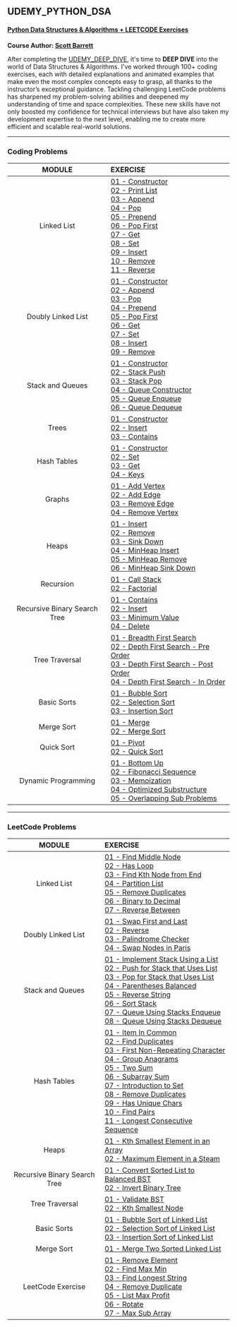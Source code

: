 ## UDEMY_PYTHON_DSA

#### [Python Data Structures & Algorithms + LEETCODE Exercises](https://www.udemy.com/course/data-structures-algorithms-python)

**Course Author: [Scott Barrett](https://www.udemy.com/user/scott-barrett-16/)**

After completing the [UDEMY_DEEP_DIVE](https://github.com/reeyan-afzal/UDEMY_PYTHON_DEEP_DIVE), it's time to **DEEP DIVE** into the world of Data Structures & Algorithms. I've worked through 100+ coding exercises, each with detailed explanations and animated examples that make even the most complex concepts easy to grasp, all thanks to the instructor’s exceptional guidance. Tackling challenging LeetCode problems has sharpened my problem-solving abilities and deepened my understanding of time and space complexities. These new skills have not only boosted my confidence for technical interviews but have also taken my development expertise to the next level, enabling me to create more efficient and scalable real-world solutions.

___

### Coding Problems

|            MODULE            | EXERCISE                                                                                                                                                                                                                                                                                                                                                                                                                                                                                                                                                                                                                                                                                 |
|:----------------------------:|:-----------------------------------------------------------------------------------------------------------------------------------------------------------------------------------------------------------------------------------------------------------------------------------------------------------------------------------------------------------------------------------------------------------------------------------------------------------------------------------------------------------------------------------------------------------------------------------------------------------------------------------------------------------------------------------------|
|         Linked List          | [01 - Constructor](01.Linked%20List/Coding/LL_01_Constructor.py)<br/> [02 - Print List](01.Linked%20List/Coding/LL_02_Print_List.py)<br/> [03 - Append](01.Linked%20List/Coding/LL_03_Append.py)<br/> [04 - Pop](01.Linked%20List/Coding/LL_04_Pop.py)<br/> [05 - Prepend](01.Linked%20List/Coding/LL_05_Prepend.py)<br/> [06 - Pop First](01.Linked%20List/Coding/LL_06_Pop_First.py)<br/> [07 - Get](01.Linked%20List/Coding/LL_07_Get.py)<br/> [08 - Set](01.Linked%20List/Coding/LL_08_Set.py)<br/> [09 - Insert](01.Linked%20List/Coding/LL_09_Insert.py)<br/> [10 - Remove](01.Linked%20List/Coding/LL_10_Remove.py)<br/> [11 - Reverse](01.Linked%20List/Coding/LL_11_Reverse.py) |
|      Doubly Linked List      | [01 - Constructor](02.Doubly%20Linked%20Lists/Coding/DLL_01_Constructor.py)<br/> [02 - Append](02.Doubly%20Linked%20Lists/Coding/DLL_02_Append.py)<br/> [03 - Pop](02.Doubly%20Linked%20Lists/Coding/DLL_03_Pop.py)<br/> [04 - Prepend](02.Doubly%20Linked%20Lists/Coding/DLL_04_Prepend.py)<br/> [05 - Pop First](02.Doubly%20Linked%20Lists/Coding/DLL_05_Pop_First.py)<br/> [06 - Get](02.Doubly%20Linked%20Lists/Coding/DLL_06_Get.py)<br/> [07 - Set](02.Doubly%20Linked%20Lists/Coding/DLL_07_Set.py)<br/> [08 - Insert](02.Doubly%20Linked%20Lists/Coding/DLL_08_Insert.py)<br/> [09 - Remove](02.Doubly%20Linked%20Lists/Coding/DLL_09_Remove.py)                                |
|       Stack and Queues       | [01 - Constructor](03.Stacks%20and%20Queues/Coding/Stack_01_Constructor.py)<br/> [02 - Stack Push](03.Stacks%20and%20Queues/Coding/Stack_02_StackPush.py)<br/> [03 - Stack Pop](03.Stacks%20and%20Queues/Coding/Stack_03_StackPop.py)<br/> [04 - Queue Constructor](03.Stacks%20and%20Queues/Coding/Queue_01_Constructor.py)<br/> [05 - Queue Enqueue](03.Stacks%20and%20Queues/Coding/Queue_02_Enqueue.py)<br/> [06 - Queue Dequeue](03.Stacks%20and%20Queues/Coding/Queue_03_Dequeue.py)                                                                                                                                                                                               |
|            Trees             | [01 - Constructor](04.Trees/BST_01_Constructor.py)<br/> [02 - Insert](04.Trees/BST_02_Insert.py)<br/> [03 - Contains](04.Trees/BST_03_Contains.py)                                                                                                                                                                                                                                                                                                                                                                                                                                                                                                                                       |
|         Hash Tables          | [01 - Constructor](05.Hash%20Tables/Coding/HT_01_Constructor.py)<br/> [02 - Set](05.Hash%20Tables/Coding/HT_02_Set.py)<br/> [03 - Get](05.Hash%20Tables/Coding/HT_03_Get.py)<br/> [04 - Keys](05.Hash%20Tables/Coding/HT_04_Keys.py)                                                                                                                                                                                                                                                                                                                                                                                                                                                     |
|            Graphs            | [01 - Add Vertex](06.Graphs/Graph_01_Add_Vertex.py)<br/> [02 - Add Edge](06.Graphs/Graph_02_Add_Edge.py)<br/> [03 - Remove Edge](06.Graphs/Graph_03_Remove_Edge.py)<br/> [04 - Remove Vertex](06.Graphs/Graph_04_Remove_Vertex.py)                                                                                                                                                                                                                                                                                                                                                                                                                                                       |
|            Heaps             | [01 - Insert](07.Heaps/Coding/Heap_01_Insert.py)<br/> [02 - Remove](07.Heaps/Coding/Heap_02_Remove.py)<br/> [03 - Sink Down](07.Heaps/Coding/Heap_03_Sink_Down.py)<br/> [04 - MinHeap Insert](07.Heaps/Coding/Heap_04_MinHeap_Insert.py)<br/> [05 - MinHeap Remove](07.Heaps/Coding/Heap_05_MinHeap_Remove.py)<br/> [06 - MinHeap Sink Down](07.Heaps/Coding/Heap_06_MinHeap_Sink_Down.py)                                                                                                                                                                                                                                                                                               |
|          Recursion           | [01 - Call Stack](08.Recursion/Recursion_CallStack.py)<br/> [02 - Factorial](08.Recursion/Recursion_Factorial.py)                                                                                                                                                                                                                                                                                                                                                                                                                                                                                                                                                                        |
| Recursive Binary Search Tree | [01 - Contains](09.Recursive%20Binary%20Search%20Tree/Coding/rBST_01_Contains.py)<br/> [02 - Insert](09.Recursive%20Binary%20Search%20Tree/Coding/rBST_02_Insert.py)<br/> [03 - Minimum Value](09.Recursive%20Binary%20Search%20Tree/Coding/rBST_03_Minimum_Value.py)<br/> [04 - Delete](09.Recursive%20Binary%20Search%20Tree/Coding/rBST_04_Delete.py)                                                                                                                                                                                                                                                                                                                                 |
|        Tree Traversal        | [01 - Breadth First Search](09.Tree%20Traversal/Coding/BFS_01_Breadth_First_Search.py)<br/> [02 - Depth First Search - Pre Order](09.Tree%20Traversal/Coding/DFS_02_PreOrder.py)<br/> [03 - Depth First Search - Post Order](09.Tree%20Traversal/Coding/DFS_03_PostOrder.py)<br/> [04 - Depth First Search - In Order](09.Tree%20Traversal/Coding/DFS_04_InOrder.py)                                                                                                                                                                                                                                                                                                                     |
|         Basic Sorts          | [01 - Bubble Sort](10.Basic%20Sorts/Coding/Sorts_01_Bubble_Sort.py)<br/> [02 - Selection Sort](10.Basic%20Sorts/Coding/Sorts_02_Selection_Sort.py)<br/> [03 - Insertion Sort](10.Basic%20Sorts/Coding/Sorts_03_Insertion_Sort.py)                                                                                                                                                                                                                                                                                                                                                                                                                                                        |
|          Merge Sort          | [01 - Merge](11.Merge%20Sort/Coding/Merge.py)<br/> [02 - Merge Sort](11.Merge%20Sort/Coding/Merge_Sort.py)                                                                                                                                                                                                                                                                                                                                                                                                                                                                                                                                                                               |
|          Quick Sort          | [01 - Pivot](12.Quick%20Sort/Pivot.py)<br/> [02 - Quick Sort](12.Quick%20Sort/Quick_Sort.py)                                                                                                                                                                                                                                                                                                                                                                                                                                                                                                                                                                                             |
|     Dynamic Programming      | [01 - Bottom Up](13.Dynamic%20Programming/Bottom_Up.py)<br/> [02 - Fibonacci Sequence]()<br/> [03 - Memoization](13.Dynamic%20Programming/Fibonacci_Sequence.py)<br/> [04 - Optimized Substructure](13.Dynamic%20Programming/Optimized_Substructure.py)<br/> [05 - Overlapping Sub Problems](13.Dynamic%20Programming/Overlapping_Subproblems.py)                                                                                                                                                                                                                                                                                                                                        |

___

### LeetCode Problems

|            MODULE            | EXERCISE                                                                                                                                                                                                                                                                                                                                                                                                                                                                                                                                                                                                                                                                                                                                                                                                                                                                                                                                 |
|:----------------------------:|:-----------------------------------------------------------------------------------------------------------------------------------------------------------------------------------------------------------------------------------------------------------------------------------------------------------------------------------------------------------------------------------------------------------------------------------------------------------------------------------------------------------------------------------------------------------------------------------------------------------------------------------------------------------------------------------------------------------------------------------------------------------------------------------------------------------------------------------------------------------------------------------------------------------------------------------------|
|         Linked List          | [01 - Find Middle Node](01.Linked%20List/LeetCode/LL_01_Find_Middle_Node.py)<br/> [02 - Has Loop](01.Linked%20List/LeetCode/LL_02_Has_Loop.py)<br/> [03 - Find Kth Node from End](01.Linked%20List/LeetCode/LL_03_Find_Kth_Node_from_End.py)<br/> [04 - Partition List](01.Linked%20List/LeetCode/LL_04_Partition_List.py)<br/> [05 - Remove Duplicates](01.Linked%20List/LeetCode/LL_05_Remove_Duplicates.py)<br/> [06 - Binary to Decimal](01.Linked%20List/LeetCode/LL_06_Binary_to_Decimal.py)<br/> [07 - Reverse Between](01.Linked%20List/LeetCode/LL_07_Reverse_Between.py)                                                                                                                                                                                                                                                                                                                                                       |
|      Doubly Linked List      | [01 - Swap First and Last](02.Doubly%20Linked%20Lists/LeetCode/DLL_01_Swap_First_and_Last.py)<br/> [02 - Reverse](02.Doubly%20Linked%20Lists/LeetCode/DLL_02_Reverse.py)<br/> [03 - Palindrome Checker](02.Doubly%20Linked%20Lists/LeetCode/DLL_03_Palindrome_Checker.py)<br/> [04 - Swap Nodes in Paris](02.Doubly%20Linked%20Lists/LeetCode/DLL_04_Swap_Nodes_in_Paris.py)                                                                                                                                                                                                                                                                                                                                                                                                                                                                                                                                                             |                                                                                                                                                                   
|       Stack and Queues       | [01 - Implement Stack Using a List](03.Stacks%20and%20Queues/LeetCode/Stack_01_Implement_Stack_Using_a_List.py)<br/> [02 - Push for Stack that Uses List](03.Stacks%20and%20Queues/LeetCode/Stack_02_Push_for_Stack_that_Uses_List.py)<br/> [03 - Pop for Stack that Uses List](03.Stacks%20and%20Queues/LeetCode/Stack_03_Pop_for_Stack_that_Uses_List.py)<br/> [04 - Parentheses Balanced](03.Stacks%20and%20Queues/LeetCode/Stack_04_Parentheses_Balanced.py)<br/> [05 - Reverse String](03.Stacks%20and%20Queues/LeetCode/Stack_05_Reverse_String.py)<br/> [06 - Sort Stack](03.Stacks%20and%20Queues/LeetCode/Stack_06_Sort_Stack.py)<br/> [07 - Queue Using Stacks Enqueue](03.Stacks%20and%20Queues/LeetCode/Stack_07_Queue_Using_Stacks_Enqueue.py)<br/> [08 - Queue Using Stacks Dequeue](03.Stacks%20and%20Queues/LeetCode/Stack_08_Queue_Using_Stacks_Dequeue.py)                                                             |
|         Hash Tables          | [01 - Item In Common](05.Hash%20Tables/LeetCode/HT_01_Item_In_Common.py)<br/> [02 - Find Duplicates](05.Hash%20Tables/LeetCode/HT_02_Find_Duplicates.py)<br/> [03 - First Non-Repeating Character](05.Hash%20Tables/LeetCode/HT_03_First_Non-Repeating_Character.py)<br/> [04 - Group Anagrams](05.Hash%20Tables/LeetCode/HT_04_Group_Anagrams.py)<br/> [05 - Two Sum](05.Hash%20Tables/LeetCode/HT_05_Two_Sum.py)<br/> [06 - Subarray Sum](05.Hash%20Tables/LeetCode/HT_06_Subarray_Sum.py)<br/> [07 - Introduction to Set](05.Hash%20Tables/LeetCode/SET_07_Introduction.py)<br/> [08 - Remove Duplicates](05.Hash%20Tables/LeetCode/SET_08_Remove_Duplicates.py)<br/> [09 - Has Unique Chars](05.Hash%20Tables/LeetCode/SET_09_Has_Unique_Chars.py)<br/> [10 - Find Pairs](05.Hash%20Tables/LeetCode/SET_10_Find_Pairs.py)<br/> [11 - Longest Consecutive Sequence](05.Hash%20Tables/LeetCode/SET_11_Longest_Consecutive_Sequence.py) |
|            Heaps             | [01 - Kth Smallest Element in an Array](07.Heaps/LeetCode/Heap_01_Kth_Smallest_Element_in_an_Array.py)<br/> [02 - Maximum Element in a Steam](07.Heaps/LeetCode/Heap_02_Maximum_Element_in_a_Steam.py)                                                                                                                                                                                                                                                                                                                                                                                                                                                                                                                                                                                                                                                                                                                                   |
| Recursive Binary Search Tree | [01 - Convert Sorted List to Balanced BST](09.Recursive%20Binary%20Search%20Tree/LeetCode/rBST_01_Convert_Sorted_List_to_Balanced_BST.py)<br/> [02 - Invert Binary Tree](09.Recursive%20Binary%20Search%20Tree/LeetCode/rBST_02_Invert_Binary_Tree.py)                                                                                                                                                                                                                                                                                                                                                                                                                                                                                                                                                                                                                                                                                   |
|        Tree Traversal        | [01 - Validate BST](09.Tree%20Traversal/LeetCode/BST_01_Validate_BST.py)<br/> [02 - Kth Smallest Node](09.Tree%20Traversal/LeetCode/BST_02_Kth_Smallest_Node.py)                                                                                                                                                                                                                                                                                                                                                                                                                                                                                                                                                                                                                                                                                                                                                                         |
|         Basic Sorts          | [01 - Bubble Sort of Linked List](10.Basic%20Sorts/LeetCode/Sorts_01_Bubble_Sort_of_LL.py)<br/> [02 - Selection Sort of Linked List](10.Basic%20Sorts/LeetCode/Sorts_02_Selection_Sort_of_LL.py)<br/> [03 - Insertion Sort of Linked List](10.Basic%20Sorts/LeetCode/Sorts_03_Insertion_Sort_of_LL.py)                                                                                                                                                                                                                                                                                                                                                                                                                                                                                                                                                                                                                                   |
|          Merge Sort          | [01 - Merge Two Sorted Linked List](11.Merge%20Sort/LeetCode/Merge_Two_Sorted_LL.py)                                                                                                                                                                                                                                                                                                                                                                                                                                                                                                                                                                                                                                                                                                                                                                                                                                                     |
|      LeetCode Exercise       | [01 - Remove Element](14.LeetCode%20Exercises/List_01_Remove_Element.py)<br/> [02 - Find Max Min](14.LeetCode%20Exercises/List_02_Find_Max_Min.py)<br/> [03 - Find Longest String](14.LeetCode%20Exercises/List_03_Find_Longest_String.py)<br/> [04 - Remove Duplicate](14.LeetCode%20Exercises/List_04_Remove_Duplicate.py)<br/> [05 - List Max Profit](14.LeetCode%20Exercises/List_05_List_Max_Profit.py)<br/> [06 - Rotate](14.LeetCode%20Exercises/List_06_Rotate.py)<br/> [07 - Max Sub Array](14.LeetCode%20Exercises/List_07_Max_Sub_Array.py)                                                                                                                                                                                                                                                                                                                                                                                   |